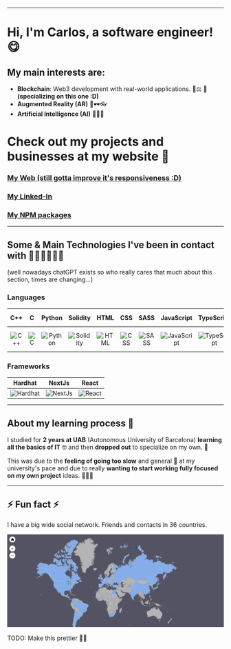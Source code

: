 <hr/>

# Hi, I'm Carlos, a software engineer! 😋

## My main interests are:

- **Blockchain**: Web3 development with real-world applications. 🔑⚖️ 💸 **(specializing on this one :D)**
- **Augmented Reality (AR)**  🥽🕶👓
- **Artificial Intelligence (AI)** 🦾🤖🧠

# Check out my projects and businesses at my website 👔

### [My Web (still gotta improve it's responsiveness :D)](https://personal-web-site-web-dev-next-js.vercel.app/)
### [My Linked-In](https://www.linkedin.com/in/carlos-alegre-urquiz%C3%BA-0b19701b3/)
### [My NPM packages](https://www.npmjs.com/~carlosalegre?activeTab=packages)

<hr>

## Some & Main Technologies I've been in contact with 👨‍💻👨‍💻👨‍💻

(well nowadays chatGPT exists so who really cares that much about this section, times are changing...)

### Languages

|  C++  |   C   | Python | Solidity | HTML | CSS | SASS | JavaScript | TypeScript |  R  | MySQL | Linux Bash | Assembly x86 |
|:-----:|:-----:|:------:|:--------:|:----:|:---:|:----:|:----------:|:----------:|:---:|:---:|:----------:|:------------:|
| ![C++](https://isocpp.org/files/img/cpp_logo.png) | ![C](https://upload.wikimedia.org/wikipedia/commons/thumb/3/35/The_C_Programming_Language_logo.svg/240px-The_C_Programming_Language_logo.svg.png) | ![Python](https://s3.dualstack.us-east-2.amazonaws.com/pythondotorg-assets/media/community/logos/python-logo-only.png) | ![Solidity](https://upload.wikimedia.org/wikipedia/commons/thumb/9/98/Solidity_logo.svg/386px-Solidity_logo.svg.png) | ![HTML](https://upload.wikimedia.org/wikipedia/commons/thumb/6/61/HTML5_logo_and_wordmark.svg/120px-HTML5_logo_and_wordmark.svg.png) | ![CSS](https://upload.wikimedia.org/wikipedia/commons/thumb/d/d5/CSS3_logo_and_wordmark.svg/120px-CSS3_logo_and_wordmark.svg.png) | ![SASS](https://sass-lang.com/assets/img/logos/logo-b6e1ef6e.svg) | ![JavaScript](https://upload.wikimedia.org/wikipedia/commons/thumb/6/6a/JavaScript-logo.png/600px-JavaScript-logo.png?20120221235433) | ![TypeScript](https://upload.wikimedia.org/wikipedia/commons/thumb/f/f5/Typescript.svg/64px-Typescript.svg.png) | ![R](https://upload.wikimedia.org/wikipedia/commons/thumb/1/1b/R_logo.svg/121px-R_logo.svg.png) | ![SQL](https://imgs.search.brave.com/E6sb6lNKdztmObeNOOdJmLm9_FtMyuaDvEOSa8l_qm4/rs:fit:474:225:1/g:ce/aHR0cHM6Ly90c2Uz/Lm1tLmJpbmcubmV0/L3RoP2lkPU9JUC40/Zm4wVWMyb05qdHZM/R2JTMHFYTC1BSGFI/YSZwaWQ9QXBp) | ![Linux Bash](https://upload.wikimedia.org/wikipedia/commons/thumb/8/82/Gnu-bash-logo.svg/120px-Gnu-bash-logo.svg.png) | ![Assembly x86](https://imgs.search.brave.com/KTqj6Aj1gOOJ_EcLWaA35f4puyMAdSmc7G_4Lw4hx8o/rs:fit:225:225:1/g:ce/aHR0cHM6Ly90c2Ux/Lm1tLmJpbmcubmV0/L3RoP2lkPU9JUC5a/WFlTTzZscEI0d0h0/UHBwSVJ0MFpRQUFB/QSZwaWQ9QXBp) |

### Frameworks

|  Hardhat  | NextJs | React |
|:--------:|:------:|:-----:|
| <img src="https://imgs.search.brave.com/TFGcwpjpb3JuEc8izBEfjSm85MI8aaHsOggYUkq8Mq8/rs:fit:432:225:1/g:ce/aHR0cHM6Ly90c2U0/Lm1tLmJpbmcubmV0/L3RoP2lkPU9JUC4t/c0tFRWR0TXF0ckNr/Z1ZJUlp3SjJnQUFB/QSZwaWQ9QXBp" width="50" alt="Hardhat"> | <img src="https://upload.wikimedia.org/wikipedia/commons/thumb/4/41/Next.js_Logotype_Light_Background.svg/120px-Next.js_Logotype_Light_Background.svg.png" width="25" alt="NextJs"> | <img src="https://upload.wikimedia.org/wikipedia/commons/thumb/a/a7/React-icon.svg/120px-React-icon.svg.png" width="25" alt="React"> |


<hr/>

## About my learning process 📝
I studied for **2 years at UAB** (Autonomous University of Barcelona) **learning all the basics of IT** 🤓 and then **dropped out** to specialize on my own. 🧐

This was due to the **feeling of going too slow** and general 🤭 at my university's pace and due to really **wanting to start working fully focused on my own project** ideas. 🚀🤓🚀

<hr/>

## ⚡ Fun fact ⚡

I have a big wide social network. Friends and contacts in 36 countries.

![map showing the countries with people I have some relation with](./PeopleIKnow.png)

TODO: Make this prettier 🙆‍♂️

<!--
**CarlosAlegreUr/CarlosAlegreUr** is a ✨ _special_ ✨ repository because its `README.md` (this file) appears on your GitHub profile.

Here are some ideas to get you started:

- 🔭 I’m currently working on ...
- 🌱 I’m currently learning ...
- 👯 I’m looking to collaborate on ...
- 🤔 I’m looking for help with ...
- 💬 Ask me about ...
- 📫 How to reach me: ...
- 😄 Pronouns: ...
- ⚡ Fun fact: ...
-->
